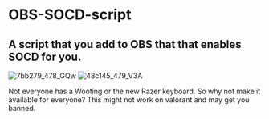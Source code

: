 # OBS-SOCD-script
## A script that you add to OBS that that enables SOCD for you.
![7bb279_478_GQw](https://github.com/user-attachments/assets/22680a30-2543-4afe-a4c2-e66524a87943)
![48c145_479_V3A](https://github.com/user-attachments/assets/b9d98a0e-bcec-4720-815a-03f6554c4416)

Not everyone has a Wooting or the new Razer keyboard. So why not make it available for everyone?
This might not work on valorant and may get you banned.
